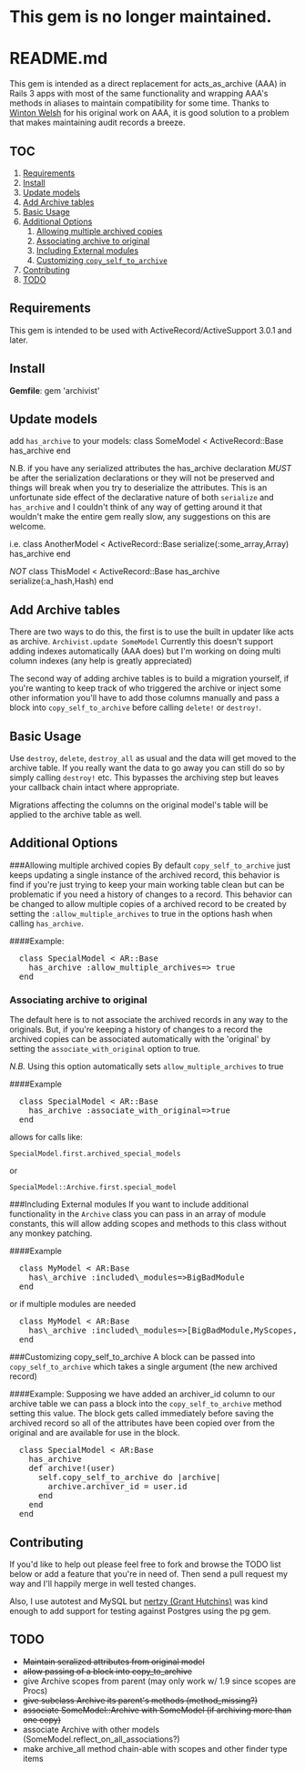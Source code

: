 This gem is no longer maintained.
=================

README.md
=================

This gem is intended as a direct replacement for acts\_as\_archive (AAA)
in Rails 3 apps with most of the same functionality and wrapping AAA's 
methods in aliases to maintain compatibility for some time. Thanks to 
[Winton Welsh](https://github.com/winton "Winton on github") for his 
original work on AAA, it is good solution to a problem that makes 
maintaining audit records a breeze.

TOC
---
1. <a href="#requirements">Requirements</a>
2. <a href="#install">Install</a>
2. <a href="#update_models">Update models</a>
2. <a href="#add_archive_tables">Add Archive tables</a>
1. <a href="#basic_usage">Basic Usage</a>
1. <a href="#additional_options">Additional Options</a>
    1. <a href="#multiple_archives">Allowing multiple archived copies</a>
    1. <a href="#associating">Associating archive to original</a>
    1. <a href="#including">Including External modules</a>
    1. <a href="#customizing">Customizing `copy_self_to_archive`</a>
1. <a href="#contributing">Contributing</a>
1. <a href="#todo">TODO</a>

<a name="requirements"></a>
Requirements
------------
This gem is intended to be used with ActiveRecord/ActiveSupport 3.0.1 and later.

<a name="install"></a>
Install
-------
**Gemfile**:
    gem 'archivist'

<a name="update_models"></a>
Update models
-------------
add `has_archive` to your models:
    class SomeModel < ActiveRecord::Base
      has_archive
    end

N.B. if you have any serialized attributes the has\_archive declaration *MUST* be after the serialization declarations or they will not be preserved and things will break when you try to deserialize the attributes. This is an unfortunate side effect of the declarative nature of both `serialize` and `has_archive` and I couldn't think of any way of getting around it that wouldn't make the entire gem really slow, any suggestions on this are welcome.

i.e.
    class AnotherModel < ActiveRecord::Base
      serialize(:some_array,Array)
      has_archive
    end

*NOT*
    class ThisModel < ActiveRecord::Base
      has_archive
      serialize(:a_hash,Hash)
    end

<a name="add_archive_tables"></a>
Add Archive tables
------------------
There are two ways to do this, the first is to use the built in updater like acts as archive.
`Archivist.update SomeModel`
Currently this doesn't support adding indexes automatically (AAA does) but I'm working on doing multi column indexes (any help is greatly appreciated)

The second way of adding archive tables is to build a migration yourself, if you're wanting to keep track of who triggered the archive or inject some other information you'll have to add those columns manually and pass a block into `copy_self_to_archive` before calling `delete!` or `destroy!`.

<a name="basic_usage"></a>
Basic Usage
-----------
Use `destroy`, `delete`, `destroy_all` as usual and the data will get moved to the archive table. If you really want the data to go away you can still do so by simply calling `destroy!` etc. This bypasses the archiving step but leaves your callback chain intact where appropriate. 

Migrations affecting the columns on the original model's table will be applied to the archive table as well.

<a name="additional_options"></a>
Additional Options
------------------
<a name="multiple_archives"></a>
###Allowing multiple archived copies
By default `copy_self_to_archive` just keeps updating a single instance of the archived record, this behavior is find if you're just trying to keep your main working table clean but can be problematic if you need a history of changes to a record.
This behavior can be changed to allow multiple copies of a archived record to be created by setting the `:allow_multiple_archives` to true in the options hash when calling `has_archive`.

####Example:
<pre>
  class SpecialModel &lt; AR::Base
    has_archive :allow_multiple_archives=&gt; true
  end
</pre>

<a name="associating"></a>
### Associating archive to original
The default here is to not associate the archived records in any way to the originals. But, if you're keeping a history of changes to a record the archived copies can be associated automatically with the 'original' by setting the `associate_with_original` option to true.

*N.B.* Using this option automatically sets `allow_multiple_archives` to true

####Example
<pre>
  class SpecialModel &lt; AR::Base
    has_archive :associate_with_original=&gt;true
  end
</pre>

allows for calls like:

`SpecialModel.first.archived_special_models`

or

`SpecialModel::Archive.first.special_model`

<a name="including"></a>
###Including External modules
If you want to include additional functionality in the `Archive` class you can pass in an array of module constants, this will allow adding scopes and methods to this class without any monkey patching.

####Example
<pre>
  class MyModel &lt; AR:Base
    has\_archive :included\_modules=&gt;BigBadModule
  end
</pre>
or if multiple modules are needed
<pre>
  class MyModel &lt; AR:Base
    has\_archive :included\_modules=&gt;[BigBadModule,MyScopes,MyArchiveMethods]
  end
</pre>

<a name="customizing"></a>
###Customizing copy\_self\_to\_archive
A block can be passed into `copy_self_to_archive` which takes a single argument (the new archived record)

####Example:
Supposing we have added an archiver\_id column to our archive table we can pass a block into the `copy_self_to_archive` method setting this value. The block gets called immediately before saving the archived record so all of the attributes have been copied over from the original and are available for use in the block.
<pre>
  class SpecialModel &lt; AR:Base
    has_archive
    def archive!(user)
      self.copy_self_to_archive do |archive|
        archive.archiver_id = user.id
      end
    end
  end
</pre>

<a name="contributing"></a>
Contributing
------------
If you'd like to help out please feel free to fork and browse the TODO list below or  add a feature that you're in need of. Then send a pull request my way and I'll happily merge in well tested changes.

Also, I use autotest and MySQL but [nertzy (Grant Hutchins)](https://github.com/nertzy "Grant on github") was kind enough to add support for testing against Postgres using the pg gem.

<a name="todo"></a>
TODO
----

 *  <del>Maintain seralized attributes from original model</del>
 *  <del>allow passing of a block into copy\_to\_archive</del>
 *  give Archive scopes from parent (may only work w/ 1.9 since scopes are Procs)
 *  <del>give subclass Archive its parent's methods (method\_missing?)</del>
 *  <del>associate SomeModel::Archive with SomeModel (if archiving more than one copy)</del>
 *  associate Archive with other models (SomeModel.reflect\_on\_all\_associations?)
 *  make archive\_all method chain-able with scopes and other finder type items

